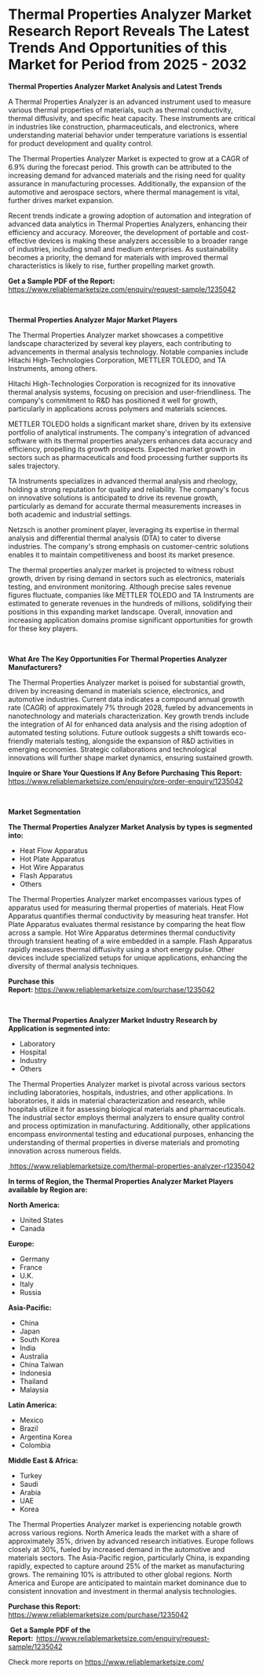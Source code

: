 <p><h1>Thermal Properties Analyzer Market Research Report Reveals The Latest Trends And Opportunities of this Market for Period from 2025 - 2032</h1></p><p><strong>Thermal Properties Analyzer Market Analysis and Latest Trends</strong></p>
<p><p>A Thermal Properties Analyzer is an advanced instrument used to measure various thermal properties of materials, such as thermal conductivity, thermal diffusivity, and specific heat capacity. These instruments are critical in industries like construction, pharmaceuticals, and electronics, where understanding material behavior under temperature variations is essential for product development and quality control.</p><p>The Thermal Properties Analyzer Market is expected to grow at a CAGR of 6.9% during the forecast period. This growth can be attributed to the increasing demand for advanced materials and the rising need for quality assurance in manufacturing processes. Additionally, the expansion of the automotive and aerospace sectors, where thermal management is vital, further drives market expansion.</p><p>Recent trends indicate a growing adoption of automation and integration of advanced data analytics in Thermal Properties Analyzers, enhancing their efficiency and accuracy. Moreover, the development of portable and cost-effective devices is making these analyzers accessible to a broader range of industries, including small and medium enterprises. As sustainability becomes a priority, the demand for materials with improved thermal characteristics is likely to rise, further propelling market growth.</p></p>
<p><strong>Get a Sample PDF of the Report:&nbsp;</strong> <a href="https://www.reliablemarketsize.com/enquiry/request-sample/1235042?utm_campaign=2213&utm_medium=2&utm_source=Github&utm_content=ia&utm_term=17022025&utm_id=thermal-properties-analyzer">https://www.reliablemarketsize.com/enquiry/request-sample/1235042</a></p>
<p>&nbsp;</p>
<p><strong>Thermal Properties Analyzer Major Market Players</strong></p>
<p><p>The Thermal Properties Analyzer market showcases a competitive landscape characterized by several key players, each contributing to advancements in thermal analysis technology. Notable companies include Hitachi High-Technologies Corporation, METTLER TOLEDO, and TA Instruments, among others.</p><p>Hitachi High-Technologies Corporation is recognized for its innovative thermal analysis systems, focusing on precision and user-friendliness. The company's commitment to R&D has positioned it well for growth, particularly in applications across polymers and materials sciences.</p><p>METTLER TOLEDO holds a significant market share, driven by its extensive portfolio of analytical instruments. The company's integration of advanced software with its thermal properties analyzers enhances data accuracy and efficiency, propelling its growth prospects. Expected market growth in sectors such as pharmaceuticals and food processing further supports its sales trajectory.</p><p>TA Instruments specializes in advanced thermal analysis and rheology, holding a strong reputation for quality and reliability. The company's focus on innovative solutions is anticipated to drive its revenue growth, particularly as demand for accurate thermal measurements increases in both academic and industrial settings.</p><p>Netzsch is another prominent player, leveraging its expertise in thermal analysis and differential thermal analysis (DTA) to cater to diverse industries. The company's strong emphasis on customer-centric solutions enables it to maintain competitiveness and boost its market presence.</p><p>The thermal properties analyzer market is projected to witness robust growth, driven by rising demand in sectors such as electronics, materials testing, and environment monitoring. Although precise sales revenue figures fluctuate, companies like METTLER TOLEDO and TA Instruments are estimated to generate revenues in the hundreds of millions, solidifying their positions in this expanding market landscape. Overall, innovation and increasing application domains promise significant opportunities for growth for these key players.</p></p>
<p>&nbsp;</p>
<p><strong>What Are The Key Opportunities For Thermal Properties Analyzer Manufacturers?</strong></p>
<p><p>The Thermal Properties Analyzer market is poised for substantial growth, driven by increasing demand in materials science, electronics, and automotive industries. Current data indicates a compound annual growth rate (CAGR) of approximately 7% through 2028, fueled by advancements in nanotechnology and materials characterization. Key growth trends include the integration of AI for enhanced data analysis and the rising adoption of automated testing solutions. Future outlook suggests a shift towards eco-friendly materials testing, alongside the expansion of R&D activities in emerging economies. Strategic collaborations and technological innovations will further shape market dynamics, ensuring sustained growth.</p></p>
<p><strong>Inquire or Share Your Questions If Any Before Purchasing This Report:</strong> <a href="https://www.reliablemarketsize.com/enquiry/pre-order-enquiry/1235042?utm_campaign=2213&utm_medium=2&utm_source=Github&utm_content=ia&utm_term=17022025&utm_id=thermal-properties-analyzer">https://www.reliablemarketsize.com/enquiry/pre-order-enquiry/1235042</a></p>
<p>&nbsp;</p>
<p><strong>Market Segmentation</strong></p>
<p><strong>The Thermal Properties Analyzer Market Analysis by types is segmented into:</strong></p>
<p><ul><li>Heat Flow Apparatus</li><li>Hot Plate Apparatus</li><li>Hot Wire Apparatus</li><li>Flash Apparatus</li><li>Others</li></ul></p>
<p><p>The Thermal Properties Analyzer market encompasses various types of apparatus used for measuring thermal properties of materials. Heat Flow Apparatus quantifies thermal conductivity by measuring heat transfer. Hot Plate Apparatus evaluates thermal resistance by comparing the heat flow across a sample. Hot Wire Apparatus determines thermal conductivity through transient heating of a wire embedded in a sample. Flash Apparatus rapidly measures thermal diffusivity using a short energy pulse. Other devices include specialized setups for unique applications, enhancing the diversity of thermal analysis techniques.</p></p>
<p><strong>Purchase this Report:&nbsp;</strong><a href="https://www.reliablemarketsize.com/purchase/1235042?utm_campaign=2213&utm_medium=2&utm_source=Github&utm_content=ia&utm_term=17022025&utm_id=thermal-properties-analyzer">https://www.reliablemarketsize.com/purchase/1235042</a></p>
<p>&nbsp;</p>
<p><strong>The Thermal Properties Analyzer Market Industry Research by Application is segmented into:</strong></p>
<p><ul><li>Laboratory</li><li>Hospital</li><li>Industry</li><li>Others</li></ul></p>
<p><p>The Thermal Properties Analyzer market is pivotal across various sectors including laboratories, hospitals, industries, and other applications. In laboratories, it aids in material characterization and research, while hospitals utilize it for assessing biological materials and pharmaceuticals. The industrial sector employs thermal analyzers to ensure quality control and process optimization in manufacturing. Additionally, other applications encompass environmental testing and educational purposes, enhancing the understanding of thermal properties in diverse materials and promoting innovation across numerous fields.</p></p>
<p><a href="https://www.reliablemarketsize.com/thermal-properties-analyzer-r1235042?utm_campaign=2213&utm_medium=2&utm_source=Github&utm_content=ia&utm_term=17022025&utm_id=thermal-properties-analyzer">&nbsp;https://www.reliablemarketsize.com/thermal-properties-analyzer-r1235042</a></p>
<p><strong>In terms of Region, the Thermal Properties Analyzer Market Players available by Region are:</strong></p>
<p>
    <p> <strong> North America: </strong>
        <ul>
            <li>United States</li>
            <li>Canada</li>
        </ul>
        </p> 
    <p> <strong> Europe: </strong>
        <ul>
            <li>Germany</li>
            <li>France</li>
            <li>U.K.</li>
            <li>Italy</li>
            <li>Russia</li>
        </ul>
        </p> 
    <p> <strong> Asia-Pacific: </strong>
        <ul>
            <li>China</li>
            <li>Japan</li>
            <li>South Korea</li>
            <li>India</li>
            <li>Australia</li>
            <li>China Taiwan</li>
            <li>Indonesia</li>
            <li>Thailand</li>
            <li>Malaysia</li>
        </ul>
        </p> 
    <p> <strong> Latin America: </strong>
        <ul>
            <li>Mexico</li>
            <li>Brazil</li>
            <li>Argentina Korea</li>
            <li>Colombia</li>
        </ul>
        </p> 
    <p> <strong> Middle East & Africa: </strong>
        <ul>
            <li>Turkey</li>
            <li>Saudi</li>
            <li>Arabia</li>
            <li>UAE</li>
            <li>Korea</li>
        </ul>
    </p>
    </p>
<p><p>The Thermal Properties Analyzer market is experiencing notable growth across various regions. North America leads the market with a share of approximately 35%, driven by advanced research initiatives. Europe follows closely at 30%, fueled by increased demand in the automotive and materials sectors. The Asia-Pacific region, particularly China, is expanding rapidly, expected to capture around 25% of the market as manufacturing grows. The remaining 10% is attributed to other global regions. North America and Europe are anticipated to maintain market dominance due to consistent innovation and investment in thermal analysis technologies.</p></p>
<p><strong>Purchase this Report: </strong><a href="https://www.reliablemarketsize.com/purchase/1235042?utm_campaign=2213&utm_medium=2&utm_source=Github&utm_content=ia&utm_term=17022025&utm_id=thermal-properties-analyzer">https://www.reliablemarketsize.com/purchase/1235042</a></p>
<p>&nbsp;<strong>Get a Sample PDF of the Report:&nbsp;&nbsp;</strong><a href="https://www.reliablemarketsize.com/enquiry/request-sample/1235042?utm_campaign=2213&utm_medium=2&utm_source=Github&utm_content=ia&utm_term=17022025&utm_id=thermal-properties-analyzer">https://www.reliablemarketsize.com/enquiry/request-sample/1235042</a></p>
<p><strong></strong></p>
<p>Check more reports on <a href="https://www.reliablemarketsize.com/?utm_campaign=2213&utm_medium=2&utm_source=Github&utm_content=ia&utm_term=17022025&utm_id=thermal-properties-analyzer">https://www.reliablemarketsize.com/</a></p>